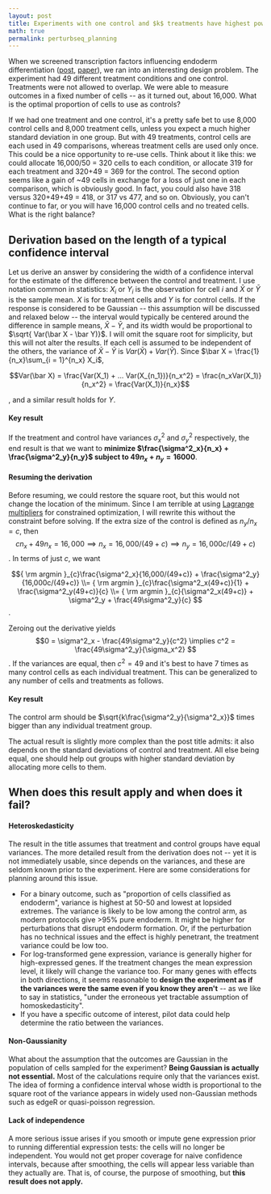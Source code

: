 ```yaml
---
layout: post
title: Experiments with one control and $k$ treatments have highest power when the control arm is $\sqrt k$ times bigger than each individual treatment arm
math: true
permalink: perturbseq_planning
---
```


When we screened transcription factors influencing endoderm differentiation ([post](https://ekernf01.github.io/DE_screen), [paper](https://pubmed.ncbi.nlm.nih.gov/30995470/)), we ran into an interesting design problem. The experiment had 49 different treatment conditions and one control. Treatments were not allowed to overlap. We were able to measure outcomes in a fixed number of cells -- as it turned out, about 16,000. What is the optimal proportion of cells to use as controls?

If we had one treatment and one control, it's a pretty safe bet to use 8,000 control cells and 8,000 treatment cells, unless you expect a much higher standard deviation in one group. But with 49 treatments, control cells are each used in 49 comparisons, whereas treatment cells are used only once. This could be a nice opportunity to re-use cells. Think about it like this: we could allocate 16,000/50 = 320 cells to each condition, or allocate 319 for each treatment and 320+49 = 369 for the control. The second option seems like a gain of ~49 cells in exchange for a loss of just one in each comparison, which is obviously good. In fact, you could also have 318 versus 320+49+49 = 418, or 317 vs 477, and so on. Obviously, you can't continue to far, or you will have 16,000 control cells and no treated cells. What is the right balance?

## Derivation based on the length of a typical confidence interval

Let us derive an answer by considering the width of a confidence interval for the estimate of the difference between the control and treatment. I use notation common in statistics: $X_i$ or $Y_i$ is the observation for cell $i$ and $\bar X$ or $\bar Y$ is the sample mean. $X$ is for treatment cells and $Y$ is for control cells. If the response is considered to be Gaussian -- this assumption will be discussed and relaxed below -- the interval would typically be centered around the difference in sample means, $\bar X - \bar Y$, and its width would be proportional to  $\sqrt{ Var(\bar X - \bar Y)}$. I will omit the square root for simplicity, but this will not alter the results. If each cell is assumed to be independent of the others, the variance of $\bar X - \bar Y$ is $Var(\bar X) + Var(\bar Y)$. Since $\bar X = \frac{1}{n_x}\sum_{i = 1}^{n_x} X_i$, 

$$Var(\bar X) = \frac{Var(X_1) + ... Var(X_{n_1})}{n_x^2} =  \frac{n_xVar(X_1)}{n_x^2} =  \frac{Var(X_1)}{n_x}$$

, and a similar result holds for $Y$.

#### Key result

If the treatment and control have variances $\sigma^2_x$ and  $\sigma^2_y$ respectively, the end result is that we want to **minimize $\frac{\sigma^2_x}{n_x} + \frac{\sigma^2_y}{n_y}$ subject to $49n_x + n_y = 16000$**. 

#### Resuming the derivation

Before resuming, we could restore the square root, but this would not change the location of the minimum. Since I am terrible at using [Lagrange multipliers](https://en.wikipedia.org/wiki/Lagrange_multiplier) for constrained optimization, I will rewrite this without the constraint before solving. If the extra size of the control is defined as $n_y/n_x = c$, then $$cn_x + 49n_x = 16,000 \implies n_x = 16,000/(49+c) \implies n_y = 16,000c/(49+c) $$ . In terms of just $c$, we want

 $${ \rm argmin }_{c}\frac{\sigma^2_x}{16,000/(49+c)} + \frac{\sigma^2_y}{16,000c/(49+c)} \\= { \rm argmin }_{c}\frac{\sigma^2_x(49+c)}{1} + \frac{\sigma^2_y(49+c)}{c}  \\= { \rm argmin }_{c}{\sigma^2_x(49+c)} + \sigma^2_y + \frac{49\sigma^2_y}{c} $$ .

Zeroing out the derivative yields $$0 = \sigma^2_x - \frac{49\sigma^2_y}{c^2} \implies c^2 =  \frac{49\sigma^2_y}{\sigma_x^2} $$. If the variances are equal, then $c^2=49$ and it's best to have 7 times as many control cells as each individual treatment. This can be generalized to any number of cells and treatments as follows. 

#### Key result

The control arm should be $\sqrt{k\frac{\sigma^2_y}{\sigma^2_x}}$ times bigger than any individual treatment group.

The actual result is slightly more complex than the post title admits: it also depends on the standard deviations of control and treatment. All else being equal, one should help out groups with higher standard deviation by allocating more cells to them.

## When does this result apply and when does it fail?

#### Heteroskedasticity 

The result in the title assumes that treatment and control groups have equal variances. The more detailed result from the derivation does not -- yet it is not immediately usable, since depends on the variances, and these are seldom known prior to the experiment. Here are some considerations for planning around this issue.

- For a binary outcome, such as "proportion of cells classified as endoderm", variance is highest at 50-50 and lowest at lopsided extremes. The variance is likely to be low among the control arm, as modern protocols give >95% pure endoderm. It might be higher for perturbations that disrupt endoderm formation. Or, if the perturbation has no technical issues and the effect is highly penetrant, the treatment variance could be low too.
- For log-transformed gene expression, variance is generally higher for high-expressed genes. If the treatment changes the mean expression level, it likely will change the variance too. For many genes with effects in both directions, it seems reasonable to **design the experiment as if the variances were the same even if you know they aren't** -- as we like to say in statistics, "under the erroneous yet tractable assumption of homoskedasticity". 
- If you have a specific outcome of interest, pilot data could help determine the ratio between the variances.

#### Non-Gaussianity 

What about the assumption that the outcomes are Gaussian in the population of cells sampled for the experiment? **Being Gaussian is actually not essential.** Most of the calculations require only that the variances exist. The idea of forming a confidence interval whose width is proportional to the square root of the variance appears in widely used non-Gaussian methods such as edgeR or quasi-poisson regression.

#### Lack of independence 

A more serious issue arises if you smooth or impute gene expression prior to running differential expression tests: the cells will no longer be independent. You would not get proper coverage for naive confidence intervals, because after smoothing, the cells will appear less variable than they actually are. That is, of course, the purpose of smoothing, but **this result does not apply.** 